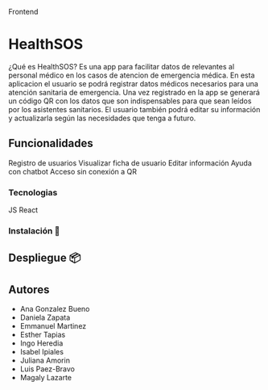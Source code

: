 Frontend
# HealthSOS
¿Qué es HealthSOS?
Es una app para facilitar datos de relevantes al personal médico en los casos de atencion de emergencia médica. En esta aplicacion el usuario se podrá registrar datos médicos necesarios para una atención sanitaria de emergencia. Una vez registrado en la app se generará un código QR con los datos que son indispensables para que sean leídos por los asistentes sanitarios. El usuario también podrá editar su información y actualizarla según las necesidades que tenga a futuro.

## Funcionalidades
Registro de usuarios
Visualizar ficha de usuario
Editar información
Ayuda con chatbot
Acceso sin conexión a QR
### Tecnologias
JS
React
### Instalación 🔧
## Despliegue 📦

## Autores 
* Ana Gonzalez Bueno
* Daniela Zapata
* Emmanuel Martinez
* Esther Tapias
* Ingo Heredia
* Isabel Ipiales
* Juliana Amorin
* Luis Paez-Bravo
* Magaly Lazarte






